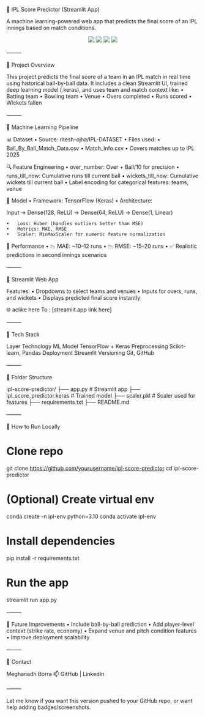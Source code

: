 🏏 IPL Score Predictor (Streamlit App)

A machine learning-powered web app that predicts the final score of an IPL innings based on match conditions.

<div align="center">
  <img src="https://img.shields.io/badge/Machine%20Learning-Regression-blue">
  <img src="https://img.shields.io/badge/Framework-TensorFlow-orange">
  <img src="https://img.shields.io/badge/Deployment-Streamlit-green">
  <img src="https://img.shields.io/badge/Data-IPL%202008--2025-blueviolet">
</div>



⸻

🚀 Project Overview

This project predicts the final score of a team in an IPL match in real time using historical ball-by-ball data. It includes a clean Streamlit UI, trained deep learning model (.keras), and uses team and match context like:
	•	Batting team
	•	Bowling team
	•	Venue
	•	Overs completed
	•	Runs scored
	•	Wickets fallen

⸻

🧠 Machine Learning Pipeline

📊 Dataset
	•	Source: ritesh-ojha/IPL-DATASET
	•	Files used:
	•	Ball_By_Ball_Match_Data.csv
	•	Match_Info.csv
	•	Covers matches up to IPL 2025

🔍 Feature Engineering
	•	over_number: Over + Ball/10 for precision
	•	runs_till_now: Cumulative runs till current ball
	•	wickets_till_now: Cumulative wickets till current ball
	•	Label encoding for categorical features: teams, venue

🎯 Model
	•	Framework: TensorFlow (Keras)
	•	Architecture:

Input → Dense(128, ReLU) → Dense(64, ReLU) → Dense(1, Linear)


	•	Loss: Huber (handles outliers better than MSE)
	•	Metrics: MAE, RMSE
	•	Scaler: MinMaxScaler for numeric feature normalization

🏁 Performance
	•	📉 MAE: ~10–12 runs
	•	📉 RMSE: ~15–20 runs
	•	✅ Realistic predictions in second innings scenarios

⸻

📲 Streamlit Web App

Features:
	•	Dropdowns to select teams and venues
	•	Inputs for overs, runs, and wickets
	•	Displays predicted final score instantly


🌐 aclike here To : [streamlit.app link here]

⸻

🧰 Tech Stack

Layer	Technology
ML Model	TensorFlow + Keras
Preprocessing	Scikit-learn, Pandas
Deployment	Streamlit
Versioning	Git, GitHub


⸻

📁 Folder Structure

ipl-score-predictor/
├── app.py                  # Streamlit app
├── ipl_score_predictor.keras   # Trained model
├── scaler.pkl             # Scaler used for features
├── requirements.txt
├── README.md


⸻

📌 How to Run Locally

# Clone repo
git clone https://github.com/yourusername/ipl-score-predictor
cd ipl-score-predictor

# (Optional) Create virtual env
conda create -n ipl-env python=3.10
conda activate ipl-env

# Install dependencies
pip install -r requirements.txt

# Run the app
streamlit run app.py


⸻

📜 Future Improvements
	•	Include ball-by-ball prediction
	•	Add player-level context (strike rate, economy)
	•	Expand venue and pitch condition features
	•	Improve deployment scalability

⸻

📧 Contact

Meghanadh Borra
📫 GitHub | LinkedIn

⸻

Let me know if you want this version pushed to your GitHub repo, or want help adding badges/screenshots.
